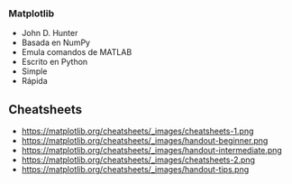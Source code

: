### Matplotlib
- John D. Hunter
- Basada en NumPy
- Emula comandos de MATLAB
- Escrito en Python
- Simple
- Rápida

## Cheatsheets
- https://matplotlib.org/cheatsheets/_images/cheatsheets-1.png
- https://matplotlib.org/cheatsheets/_images/handout-beginner.png
- https://matplotlib.org/cheatsheets/_images/handout-intermediate.png
- https://matplotlib.org/cheatsheets/_images/cheatsheets-2.png
- https://matplotlib.org/cheatsheets/_images/handout-tips.png